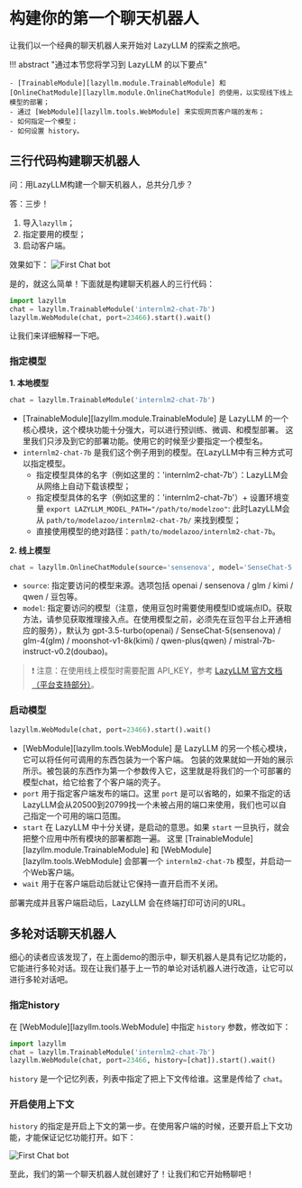  # 构建你的第一个聊天机器人

让我们以一个经典的聊天机器人来开始对 LazyLLM 的探索之旅吧。

!!! abstract "通过本节您将学习到 LazyLLM 的以下要点"

    - [TrainableModule][lazyllm.module.TrainableModule] 和 [OnlineChatModule][lazyllm.module.OnlineChatModule] 的使用，以实现线下线上模型的部署；
    - 通过 [WebModule][lazyllm.tools.WebModule] 来实现网页客户端的发布；
    - 如何指定一个模型；
    - 如何设置 history。

## 三行代码构建聊天机器人

问：用LazyLLM构建一个聊天机器人，总共分几步？

答：三步！

1. 导入`lazyllm`；
2. 指定要用的模型；
3. 启动客户端。

效果如下：
![First Chat bot](../assets/1_first_chat_bot_demo.png)

是的，就这么简单！下面就是构建聊天机器人的三行代码：

```python
import lazyllm
chat = lazyllm.TrainableModule('internlm2-chat-7b')
lazyllm.WebModule(chat, port=23466).start().wait()
```

让我们来详细解释一下吧。

### 指定模型

**1. 本地模型**

```python
chat = lazyllm.TrainableModule('internlm2-chat-7b')
```

- [TrainableModule][lazyllm.module.TrainableModule] 是 LazyLLM 的一个核心模块，这个模块功能十分强大，可以进行预训练、微调、和模型部署。
这里我们只涉及到它的部署功能。使用它的时候至少要指定一个模型名。
- `internlm2-chat-7b` 是我们这个例子用到的模型。在LazyLLM中有三种方式可以指定模型。
    - 指定模型具体的名字（例如这里的：'internlm2-chat-7b'）：LazyLLM会从网络上自动下载该模型；
    - 指定模型具体的名字（例如这里的：'internlm2-chat-7b'）+ 设置环境变量 `export LAZYLLM_MODEL_PATH="/path/to/modelzoo"`: 此时LazyLLM会从 `path/to/modelazoo/internlm2-chat-7b/` 来找到模型；
    - 直接使用模型的绝对路径：`path/to/modelazoo/internlm2-chat-7b`。

**2. 线上模型**

```python
chat = lazyllm.OnlineChatModule(source='sensenova', model='SenseChat-5')
```

- `source`: 指定要访问的模型来源。选项包括 openai / sensenova / glm / kimi / qwen / 豆包等。
- `model`: 指定要访问的模型（注意，使用豆包时需要使用模型ID或端点ID。获取方法，请参见获取推理接入点。在使用模型之前，必须先在豆包平台上开通相应的服务），默认为 gpt-3.5-turbo(openai) / SenseChat-5(sensenova) / glm-4(glm) / moonshot-v1-8k(kimi) / qwen-plus(qwen) / mistral-7b-instruct-v0.2(doubao)。

> ❗ 注意：在使用线上模型时需要配置 API_KEY，参考 [LazyLLM 官方文档（平台支持部分）](https://docs.lazyllm.ai/en/stable/#supported-platforms)。

### 启动模型

```python
lazyllm.WebModule(chat, port=23466).start().wait()
```

- [WebModule][lazyllm.tools.WebModule] 是 LazyLLM 的另一个核心模块， 它可以将任何可调用的东西包装为一个客户端。
包装的效果就如一开始的展示所示。被包装的东西作为第一个参数传入它，这里就是将我们的一个可部署的模型chat，给它给套了个客户端的壳子。
- `port` 用于指定客户端发布的端口。这里 `port` 是可以省略的，如果不指定的话LazyLLM会从20500到20799找一个未被占用的端口来使用，我们也可以自己指定一个可用的端口范围。
- `start` 在 LazyLLM 中十分关键，是启动的意思。如果 `start` 一旦执行，就会把整个应用中所有模块的部署都跑一遍。
这里 [TrainableModule][lazyllm.module.TrainableModule] 和 [WebModule][lazyllm.tools.WebModule] 会部署一个 `internlm2-chat-7b` 模型，并启动一个Web客户端。
- `wait` 用于在客户端启动后就让它保持一直开启而不关闭。

部署完成并且客户端启动后，LazyLLM 会在终端打印可访问的URL。

## 多轮对话聊天机器人

细心的读者应该发现了，在上面demo的图示中，聊天机器人是具有记忆功能的，它能进行多轮对话。现在让我们基于上一节的单论对话机器人进行改造，让它可以进行多轮对话吧。

### 指定history

在 [WebModule][lazyllm.tools.WebModule] 中指定 `history` 参数，修改如下：

```python
import lazyllm
chat = lazyllm.TrainableModule('internlm2-chat-7b')
lazyllm.WebModule(chat, port=23466, history=[chat]).start().wait()
```

`history` 是一个记忆列表，列表中指定了把上下文传给谁。这里是传给了 `chat`。

### 开启使用上下文

`history` 的指定是开启上下文的第一步。在使用客户端的时候，还要开启上下文功能，才能保证记忆功能打开。如下：

![First Chat bot](../assets/1_first_chat_bot_demo2.png)

至此，我们的第一个聊天机器人就创建好了！让我们和它开始畅聊吧！
